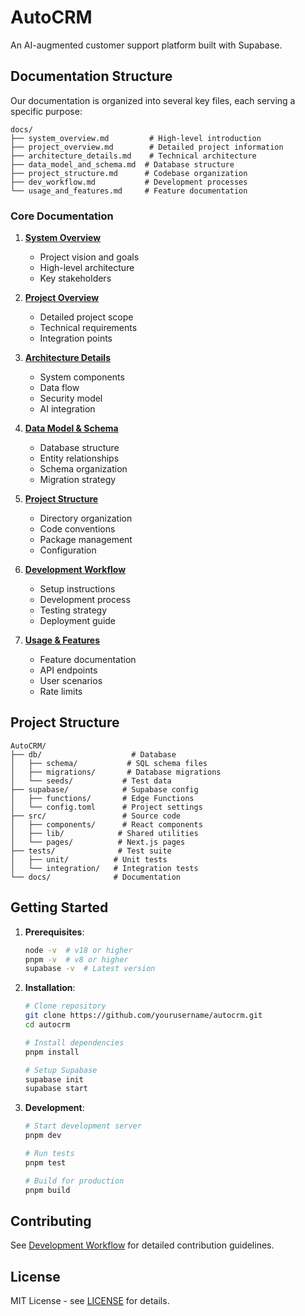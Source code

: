 # AutoCRM

An AI-augmented customer support platform built with Supabase.

## Documentation Structure

Our documentation is organized into several key files, each serving a specific purpose:

```plaintext
docs/
├── system_overview.md         # High-level introduction
├── project_overview.md        # Detailed project information
├── architecture_details.md    # Technical architecture
├── data_model_and_schema.md  # Database structure
├── project_structure.md      # Codebase organization
├── dev_workflow.md           # Development processes
└── usage_and_features.md     # Feature documentation
```

### Core Documentation

1. **[System Overview](templates/system_overview.md)**
   - Project vision and goals
   - High-level architecture
   - Key stakeholders

2. **[Project Overview](templates/project_overview.md)**
   - Detailed project scope
   - Technical requirements
   - Integration points

3. **[Architecture Details](templates/architecture_details.md)**
   - System components
   - Data flow
   - Security model
   - AI integration

4. **[Data Model & Schema](templates/data_model_and_schema.md)**
   - Database structure
   - Entity relationships
   - Schema organization
   - Migration strategy

5. **[Project Structure](templates/project_structure.md)**
   - Directory organization
   - Code conventions
   - Package management
   - Configuration

6. **[Development Workflow](templates/dev_workflow.md)**
   - Setup instructions
   - Development process
   - Testing strategy
   - Deployment guide

7. **[Usage & Features](templates/usage_and_features.md)**
   - Feature documentation
   - API endpoints
   - User scenarios
   - Rate limits

## Project Structure

```plaintext
AutoCRM/
├── db/                    # Database
│   ├── schema/           # SQL schema files
│   ├── migrations/       # Database migrations
│   └── seeds/           # Test data
├── supabase/            # Supabase config
│   ├── functions/       # Edge Functions
│   └── config.toml      # Project settings
├── src/                 # Source code
│   ├── components/      # React components
│   ├── lib/            # Shared utilities
│   └── pages/          # Next.js pages
├── tests/              # Test suite
│   ├── unit/          # Unit tests
│   └── integration/   # Integration tests
└── docs/              # Documentation
```

## Getting Started

1. **Prerequisites**:

   ```bash
   node -v  # v18 or higher
   pnpm -v  # v8 or higher
   supabase -v  # Latest version
   ```

2. **Installation**:

   ```bash
   # Clone repository
   git clone https://github.com/yourusername/autocrm.git
   cd autocrm

   # Install dependencies
   pnpm install

   # Setup Supabase
   supabase init
   supabase start
   ```

3. **Development**:

   ```bash
   # Start development server
   pnpm dev

   # Run tests
   pnpm test

   # Build for production
   pnpm build
   ```

## Contributing

See [Development Workflow](templates/dev_workflow.md) for detailed contribution guidelines.

## License

MIT License - see [LICENSE](LICENSE) for details.
